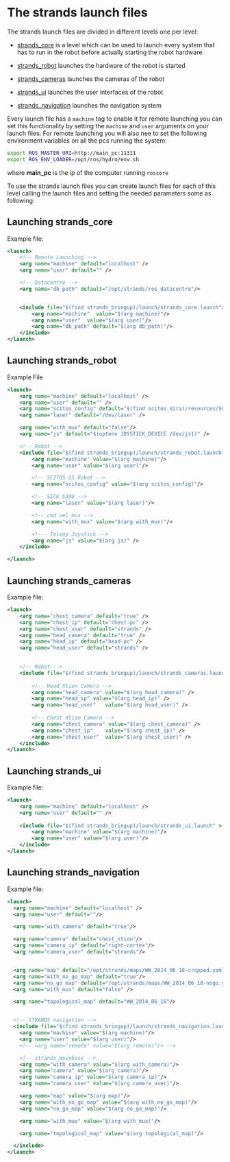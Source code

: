 # The strands launch files 

The strands launch files are divided in different levels one per level:

* [strands_core](#Launching-strands_core) is a level which can be used to launch every system that has to run in the robot before actually starting the robot hardware.

* [strands_robot](#Launching-strands_robot) launches the hardware of the robot is started

* [strands_cameras](#Launching-strands_cameras) launches the cameras of the robot

* [strands_ui](#Launching-strands_ui) launches the user interfaces of the robot

* [strands_navigation](#Launching-strands_navigation) launches the navigation system

Every launch file has a `machine` tag to enable it for remote launching you can set this functionality by setting the `machine` and `user` arguments on your launch files. For remote launching you will also nee to set the following environment variables on all the pcs running the system:

``` bash
export ROS_MASTER_URI=http://main_pc:11311
export ROS_ENV_LOADER=/opt/ros/hydro/env.sh
```
where **main_pc** is the ip of the computer running `roscore`

To use the strands launch files you can create launch files for each of this level calling the launch files and setting the needed parameters some as following:

## Launching strands_core

Example file:

```xml
<launch>
    <!-- Remote Launching -->
    <arg name="machine" default="localhost" />
    <arg name="user" default="" />

    <!-- Datacentre -->
    <arg name="db_path" default="/opt/strands/ros_datacentre"/>


    <include file="$(find strands_bringup)/launch/strands_core.launch">
        <arg name="machine"  value="$(arg machine)"/>
        <arg name="user"  value="$(arg user)"/>
        <arg name="db_path" default="$(arg db_path)"/>
    </include>
</launch>
```

## Launching strands_robot

Example File

```xml
<launch>
    <arg name="machine" default="localhost" />
    <arg name="user" default="" />
    <arg name="scitos_config" default="$(find scitos_mira)/resources/SCITOSDriver-with-udev.xml"/>
    <arg name="laser" default="/dev/laser" />

    <arg name="with_mux" default="false"/>
    <arg name="js" default="$(optenv JOYSTICK_DEVICE /dev/js1)" />

    <!-- Robot -->
    <include file="$(find strands_bringup)/launch/strands_robot.launch">
        <arg name="machine" value="$(arg machine)"/>
        <arg name="user" value="$(arg user)"/>

        <!-- SCITOS G5 Robot -->
        <arg name="scitos_config" value="$(arg scitos_config)"/>

        <!-- SICK S300 -->
        <arg name="laser" value="$(arg laser)"/>

        <!-- cmd vel mux -->
        <arg name="with_mux" value="$(arg with_mux)"/>

        <!--- Teleop Joystick -->
        <arg name="js" value="$(arg js)" />
    </include>

</launch>
```

## Launching strands_cameras

Example file:

```xml
<launch>
    <arg name="chest_camera" default="true" />
    <arg name="chest_ip" default="chest-pc" />
    <arg name="chest_user" default="strands" />
    <arg name="head_camera" default="true" />
    <arg name="head_ip" default="head-pc" />
    <arg name="head_user" default="strands" />
    

    <!-- Robot -->
    <include file="$(find strands_bringup)/launch/strands_cameras.launch">
        
        <!-- Head Xtion Camera -->
        <arg name="head_camera"	value="$(arg head_camera)" />
        <arg name="head_ip"	value="$(arg head_ip)" />
        <arg name="head_user"	value="$(arg head_user)" />
        
        <!-- Chest Xtion Camera -->
        <arg name="chest_camera" value="$(arg chest_camera)" />
        <arg name="chest_ip"	value="$(arg chest_ip)" />
        <arg name="chest_user"	value="$(arg chest_user)" />
    </include>
</launch>
```

## Launching strands_ui

Example file:

```xml
<launch>
    <arg name="machine" default="localhost" />
    <arg name="user" default="" />
    
    <include file="$(find strands_bringup)/launch/strands_ui.launch" >
        <arg name="machine" value="$(arg machine)"/>
        <arg name="user" value="$(arg user)"/>
    </include>
</launch>
```

## Launching strands_navigation

Example file:

```xml
<launch>
  <arg name="machine" default="localhost" />
  <arg name="user" default=""/>

  <arg name="with_camera" default="true"/>

  <arg name="camera" default="chest_xtion"/>
  <arg name="camera_ip" default="right-cortex"/>
  <arg name="camera_user" default="strands"/>


  <arg name="map" default="/opt/strands/maps/WW_2014_06_18-cropped.yaml"/>
  <arg name="with_no_go_map" default="true"/>
  <arg name="no_go_map" default="/opt/strands/maps/WW_2014_06_18-nogo.yaml"/>
  <arg name="with_mux" default="false" />

  <arg name="topological_map" default="WW_2014_06_18"/>


  <!-- STRANDS navigation -->
  <include file="$(find strands_bringup)/launch/strands_navigation.launch" >
    <arg name="machine" value="$(arg machine)"/>
    <arg name="user" value="$(arg user)"/>
    <!-- <arg name="remote" value="$(arg remote)"/> -->

    <!-- strands_movebase -->
    <arg name="with_camera" value="$(arg with_camera)"/>
    <arg name="camera" value="$(arg camera)"/>
    <arg name="camera_ip" value="$(arg camera_ip)"/>
    <arg name="camera_user" value="$(arg camera_user)"/>

    <arg name="map" value="$(arg map)"/>
    <arg name="with_no_go_map" value="$(arg with_no_go_map)"/>
    <arg name="no_go_map" value="$(arg no_go_map)"/>

    <arg name="with_mux" value="$(arg with_mux)"/>

    <arg name="topological_map" value="$(arg topological_map)"/>

  </include>
</launch>
```
